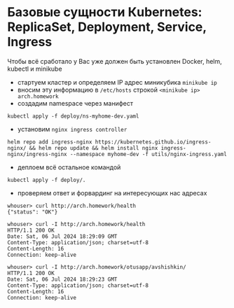 # Базовые сущности Кubernetes: ReplicaSet, Deployment, Service, Ingress
Чтобы всё сработало у Вас уже должен быть установлен Docker, helm, kubectl и minikube

* стартуем кластер и определяем IP адрес миникубика `minikube ip`
* вносим эту информацию в `/etc/hosts` строкой `<minikube ip> arch.homework`
* создадим namespace через манифест
```
kubectl apply -f deploy/ns-myhome-dev.yaml
```
* установим `nginx ingress controller`
```
helm repo add ingress-nginx https://kubernetes.github.io/ingress-nginx/ && helm repo update && helm install nginx ingress-nginx/ingress-nginx --namespace myhome-dev -f utils/nginx-ingress.yaml
```
* деплоем всё остальное командой
```
kubectl apply -f deploy/.
```
* проверяем ответ и форвардинг на интересующих нас адресах
```
whouser> curl http://arch.homework/health
{"status": "OK"}

whouser> curl -I http://arch.homework/health
HTTP/1.1 200 OK
Date: Sat, 06 Jul 2024 18:29:09 GMT
Content-Type: application/json; charset=utf-8
Content-Length: 16
Connection: keep-alive

whouser> curl -I http://arch.homework/otusapp/avshishkin/
HTTP/1.1 200 OK
Date: Sat, 06 Jul 2024 18:29:23 GMT
Content-Type: application/json; charset=utf-8
Content-Length: 16
Connection: keep-alive
```
